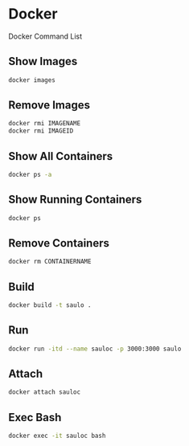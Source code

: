 # Docker

Docker Command List

## Show Images

```bash
docker images
```

## Remove Images

```bash
docker rmi IMAGENAME 
docker rmi IMAGEID
```

## Show All Containers

```bash
docker ps -a
```

## Show Running Containers

```bash
docker ps
```

## Remove Containers

```bash
docker rm CONTAINERNAME
```

## Build

```bash
docker build -t saulo .
```

## Run

```bash
docker run -itd --name sauloc -p 3000:3000 saulo
```

## Attach

```bash
docker attach sauloc
```

## Exec Bash

```bash
docker exec -it sauloc bash
```